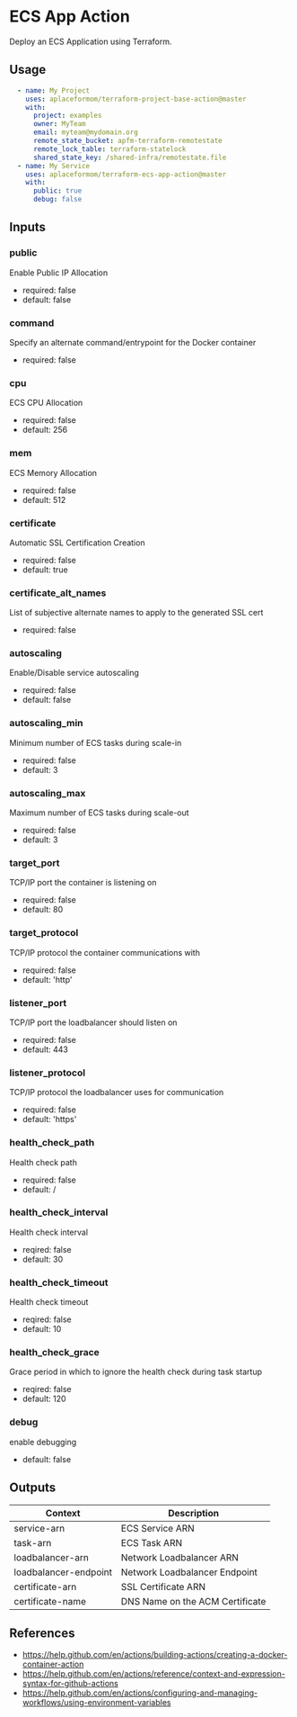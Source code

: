 ECS App Action
==============
Deploy an ECS Application using Terraform.

Usage
-----

```yaml
  - name: My Project
    uses: aplaceformom/terraform-project-base-action@master
    with:
      project: examples
      owner: MyTeam
      email: myteam@mydomain.org
      remote_state_bucket: apfm-terraform-remotestate
      remote_lock_table: terraform-statelock
      shared_state_key: /shared-infra/remotestate.file
  - name: My Service
    uses: aplaceformom/terraform-ecs-app-action@master
    with:
      public: true
      debug: false
```

Inputs
------

### public
Enable Public IP Allocation
- required: false
- default: false

### command
Specify an alternate command/entrypoint for the Docker container
- required: false

### cpu
ECS CPU Allocation
- required: false
- default: 256

### mem
ECS Memory Allocation
- required: false
- default: 512

### certificate
Automatic SSL Certification Creation
- required: false
- default: true

### certificate_alt_names
List of subjective alternate names to apply to the generated SSL cert
- required: false

### autoscaling
Enable/Disable service autoscaling
- required: false
- default: false

### autoscaling_min
Minimum number of ECS tasks during scale-in
- required: false
- default: 3

### autoscaling_max
Maximum number of ECS tasks during scale-out
- required: false
- default: 3

### target_port
TCP/IP port the container is listening on
- required: false
- default: 80

### target_protocol
TCP/IP protocol the container communications with
- required: false
- default: 'http'

### listener_port
TCP/IP port the loadbalancer should listen on
- required: false
- default: 443

### listener_protocol
TCP/IP protocol the loadbalancer uses for communication
 - required: false
- default: 'https'

### health_check_path
Health check path
- required: false
- default: /

### health_check_interval
Health check interval
- reqired: false
- default: 30

### health_check_timeout
Health check timeout
- reqired: false
- default: 10

### health_check_grace
Grace period in which to ignore the health check during task startup
- reqired: false
- default: 120

### debug
enable debugging
- default: false

Outputs
-------

|       Context         |          Description            |
|-----------------------|---------------------------------|
| service-arn           | ECS Service ARN                 |
| task-arn              | ECS Task ARN                    |
| loadbalancer-arn      | Network Loadbalancer ARN        |
| loadbalancer-endpoint | Network Loadbalancer Endpoint   |
| certificate-arn       | SSL Certificate ARN             |
| certificate-name      | DNS Name on the ACM Certificate |

References
----------

- https://help.github.com/en/actions/building-actions/creating-a-docker-container-action
- https://help.github.com/en/actions/reference/context-and-expression-syntax-for-github-actions
- https://help.github.com/en/actions/configuring-and-managing-workflows/using-environment-variables
